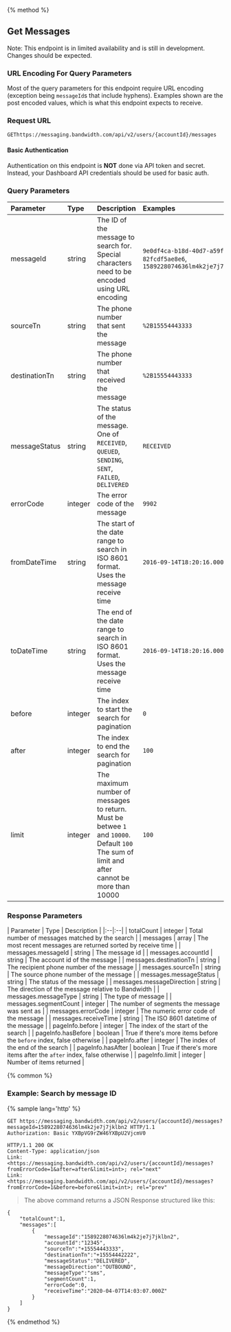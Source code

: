 {% method %}
  
## Get Messages
 
Note: This endpoint is in limited availability and is still in development. Changes should be expected.

### URL Encoding For Query Parameters

Most of the query parameters for this endpoint require URL encoding (exception being `messageId`s that include hyphens). Examples shown are the post encoded values, which is what this endpoint expects to receive.

### Request URL

<code class="get">GET</code>`https://messaging.bandwidth.com/api/v2/users/{accountId}/messages`

#### Basic Authentication

Authentication on this endpoint is <b>NOT</b> done via API token and secret. Instead, your Dashboard API credentials should be used for basic auth.

### Query Parameters

| Parameter | Type | Description | Examples |
|:--|:--|:--|:--|
| messageId | string | The ID of the message to search for. Special characters need to be encoded using URL encoding | `9e0df4ca-b18d-40d7-a59f-82fcdf5ae8e6`, `1589228074636lm4k2je7j7jklbn2` |
| sourceTn | string | The phone number that sent the message | `%2B15554443333` |
| destinationTn | string | The phone number that received the message | `%2B15554443333` |
| messageStatus | string | The status of the message. One of `RECEIVED`, `QUEUED`, `SENDING`, `SENT`, `FAILED`, `DELIVERED` | `RECEIVED` |
| errorCode | integer | The error code of the message | `9902` |
| fromDateTime | string | The start of the date range to search in ISO 8601 format. Uses the message receive time | `2016-09-14T18:20:16.000Z` |
| toDateTime | string | The end of the date range to search in ISO 8601 format. Uses the message receive time | `2016-09-14T18:20:16.000Z^` |
| before | integer | The index to start the search for pagination | `0` |
| after | integer | The index to end the search for pagination | `100` |
| limit | integer | The maximum number of messages to return. Must be betwee `1` and `10000`. Default `100` <br> The sum of limit and after cannot be more than 10000 | `100` |

### Response Parameters

| Parameter | Type | Description |
|:--|:--|
| totalCount | integer | Total number of messages matched by the search |
| messages | array | The most recent messages are returned sorted by receive time |
| messages.messageId | string | The message id |
| messages.accountId | string | The account id of the message |
| messages.destinationTn | string | The recipient phone number of the message |
| messages.sourceTn | string | The source phone number of the message |
| messages.messageStatus | string | The status of the message |
| messages.messageDirection | string | The direction of the message relative to Bandwidth  |
| messages.messageType | string | The type of message  |
| messages.segmentCount | integer | The number of segments the message was sent as |
| messages.errorCode | integer | The numeric error code of the message |
| messages.receiveTime | string | The ISO 8601 datetime of the message |
| pageInfo.before | integer | The index of the start of the search |
| pageInfo.hasBefore | boolean | True if there's more items before the `before` index, false otherwise |
| pageInfo.after | integer | The index of the end of the search |
| pageInfo.hasAfter | boolean | True if there's more items after the `after` index, false otherwise |
| pageInfo.limit | integer | Number of items returned |

{% common %}

### Example: Search by message ID

{% sample lang='http' %}

```http
GET https://messaging.bandwidth.com/api/v2/users/{accountId}/messages?messageId=1589228074636lm4k2je7j7jklbn2 HTTP/1.1
Authorization: Basic YXBpVG9rZW46YXBpU2VjcmV0

HTTP/1.1 200 OK
Content-Type: application/json
Link: <https://messaging.bandwidth.com/api/v2/users/{accountId}/messages?fromErrorCode=1&after=after&limit=int>; rel="next"
Link: <https://messaging.bandwidth.com/api/v2/users/{accountId}/messages?fromErrorCode=1&before=before&limit=int>; rel="prev"
```

> The above command returns a JSON Response structured like this:

```http
{
    "totalCount":1,
    "messages":[
        {
            "messageId":"1589228074636lm4k2je7j7jklbn2",
            "accountId":"12345",
            "sourceTn":"+15554443333",
            "destinationTn":"+15554442222",
            "messageStatus":"DELIVERED",
            "messageDirection":"OUTBOUND",
            "messageType":"sms",
            "segmentCount":1,
            "errorCode":0,
            "receiveTime":"2020-04-07T14:03:07.000Z"
        }
    ]
}
```

{% endmethod %}
